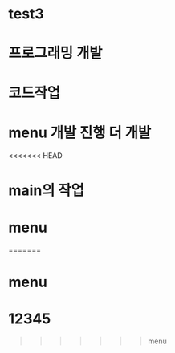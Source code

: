 # test3
# 프로그래밍 개발
# 코드작업
# menu 개발 진행 더 개발
<<<<<<< HEAD
# main의 작업
# menu
=======
# menu

# 12345
>>>>>>> menu
